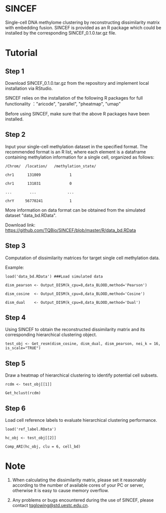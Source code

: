 # SINCEF
Single-cell DNA methylome clustering by reconstructing dissimilarity matrix with embedding fusion. SINCEF is provided as an R package which could be installed by the corresponding SINCEF_0.1.0.tar.gz file.

# Tutorial

## Step 1 

   Download SINCEF_0.1.0.tar.gz from the repository and implement local installation via RStudio.
   
   SINCEF relies on the installation of the following R packages for full functionality ："aricode",
                                                                                          "parallel",
                                                                                          "pheatmap",
                                                                                          "umap"
   
   Before using SINCEF, make sure that the above R packages have been installed.
   
## Step 2

   Input your single-cell methylation dataset in the specified format. The recommended format is an R list, where each element is a dataframe containing methylation information for a single cell, organized as follows:
   
    /Chrom/  /location/   /methylation_state/
   
    chr1      131009             1
    
    chr1      131031             0
    
    ...        ...              ...
    
    chrY     56770241            1
    
   More information on data format can be obtained from the simulated dataset "data_bd.RData". 
    
   Download link: https://github.com/TQBio/SINCEF/blob/master/R/data_bd.RData

## Step 3

   Computation of dissimilarity matrices for target single cell methylation data.
    
   Example:
    
    load('data_bd.RData') ###Load simulated data
        
    dism_pearson <- Output_DISM(k_cpu=8,data_BLOOD,method='Pearson')
    
    dism_cosine  <- Output_DISM(k_cpu=8,data_BLOOD,method='Cosine')
    
    dism_dual    <- Output_DISM(k_cpu=8,data_BLOOD,method='Dual')
    
## Step 4

   Using SINCEF to obtain the reconstructed dissimilarity matrix and its corresponding hierarchical clustering object.
   
    test_obj <- Get_resm(dism_cosine, dism_dual, dism_pearson, nei_k = 16, is_scale="TRUE")
    
## Step 5

   Draw a heatmap of hierarchical clustering to identify potential cell subsets.
   
    rcdm <- test_obj[[1]]
    
    Get_hclust(rcdm)

## Step 6

   Load cell reference labels to evaluate hierarchical clustering performance.
   
    load('ref_label.RData')
    
    hc_obj <- test_obj[[2]]
    
    Comp_ARI(hc_obj, clu = 6, cell_bd)
    
# Note

  1. When calculating the dissimilarity matrix, please set it reasonably according to the number of available cores of your PC or server, otherwise it is easy to cause memory overflow.
  
  2. Any problems or bugs encountered during the use of SINCEF, please contact tqglowing@std.uestc.edu.cn.
